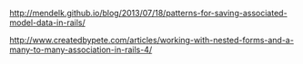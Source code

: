 http://mendelk.github.io/blog/2013/07/18/patterns-for-saving-associated-model-data-in-rails/

http://www.createdbypete.com/articles/working-with-nested-forms-and-a-many-to-many-association-in-rails-4/
